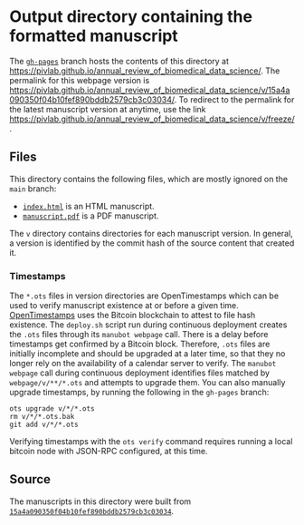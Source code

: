 # Output directory containing the formatted manuscript

The [`gh-pages`](https://github.com/pivlab/annual_review_of_biomedical_data_science/tree/gh-pages) branch hosts the contents of this directory at <https://pivlab.github.io/annual_review_of_biomedical_data_science/>.
The permalink for this webpage version is <https://pivlab.github.io/annual_review_of_biomedical_data_science/v/15a4a090350f04b10fef890bddb2579cb3c03034/>.
To redirect to the permalink for the latest manuscript version at anytime, use the link <https://pivlab.github.io/annual_review_of_biomedical_data_science/v/freeze/>.

## Files

This directory contains the following files, which are mostly ignored on the `main` branch:

+ [`index.html`](index.html) is an HTML manuscript.
+ [`manuscript.pdf`](manuscript.pdf) is a PDF manuscript.

The `v` directory contains directories for each manuscript version.
In general, a version is identified by the commit hash of the source content that created it.

### Timestamps

The `*.ots` files in version directories are OpenTimestamps which can be used to verify manuscript existence at or before a given time.
[OpenTimestamps](https://opentimestamps.org/) uses the Bitcoin blockchain to attest to file hash existence.
The `deploy.sh` script run during continuous deployment creates the `.ots` files through its `manubot webpage` call.
There is a delay before timestamps get confirmed by a Bitcoin block.
Therefore, `.ots` files are initially incomplete and should be upgraded at a later time, so that they no longer rely on the availability of a calendar server to verify.
The `manubot webpage` call during continuous deployment identifies files matched by `webpage/v/**/*.ots` and attempts to upgrade them.
You can also manually upgrade timestamps, by running the following in the `gh-pages` branch:

```shell
ots upgrade v/*/*.ots
rm v/*/*.ots.bak
git add v/*/*.ots
```

Verifying timestamps with the `ots verify` command requires running a local bitcoin node with JSON-RPC configured, at this time.

## Source

The manuscripts in this directory were built from
[`15a4a090350f04b10fef890bddb2579cb3c03034`](https://github.com/pivlab/annual_review_of_biomedical_data_science/commit/15a4a090350f04b10fef890bddb2579cb3c03034).
